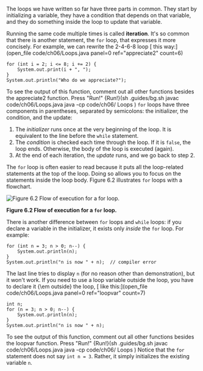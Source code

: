 The loops we have written so far have three parts in common. They start by initializing a variable, they have a condition that depends on that variable, and they do something inside the loop to update that variable.


Running the same code multiple times is called **iteration**. It's so common that there is another statement, the `for` loop, that expresses it more concisely. For example, we can rewrite the 2-4-6-8 loop [ this way:](open_file code/ch06/Loops.java panel=0 ref="appreciate2" count=6)


```code
for (int i = 2; i <= 8; i += 2) {
    System.out.print(i + ", ");
}
System.out.println("Who do we appreciate?");
```

To see the output of this function, comment out all other functions besides the appreciate2 function. Press "Run!"
{Run!}(sh .guides/bg.sh javac code/ch06/Loops.java java -cp code/ch06/ Loops )
 `for` loops have three components in parentheses, separated by semicolons: the initializer, the condition, and the update:



1. The *initializer* runs once at the very beginning of the loop. It is equivalent to the line before the `while` statement.
1. The *condition* is checked each time through the loop. If it is `false`, the loop ends. Otherwise, the body of the loop is executed (again).
1. At the end of each iteration, the *update* runs, and we go back to step 2.



The `for` loop is often easier to read because it puts all the loop-related statements at the top of the loop. Doing so allows you to focus on the statements inside the loop body. Figure 6.2 illustrates `for` loops with a flowchart.


![Figure 6.2 Flow of execution for a `for` loop.](figs/for.jpg)

**Figure 6.2 Flow of execution for a `for` loop.**

There is another difference between `for` loops and `while` loops: if you declare a variable in the initializer, it exists only *inside* the `for` loop. For example:

```code
for (int n = 3; n > 0; n--) {
    System.out.println(n);
}
System.out.println("n is now " + n);  // compiler error
```

The last line tries to display `n` (for no reason other than demonstration), but it won't work. If you need to use a loop variable outside the loop, you have to declare it {\em outside} the loop, [ like this:](open_file code/ch06/Loops.java panel=0 ref="loopvar" count=7)


```code
int n;
for (n = 3; n > 0; n--) {
    System.out.println(n);
}
System.out.println("n is now " + n);
```

To see the output of this function, comment out all other functions besides the loopvar function. Press "Run!"
{Run!}(sh .guides/bg.sh javac code/ch06/Loops.java java -cp code/ch06/ Loops )
 Notice that the `for` statement does not say `int n = 3`. Rather, it simply initializes the existing variable `n`.